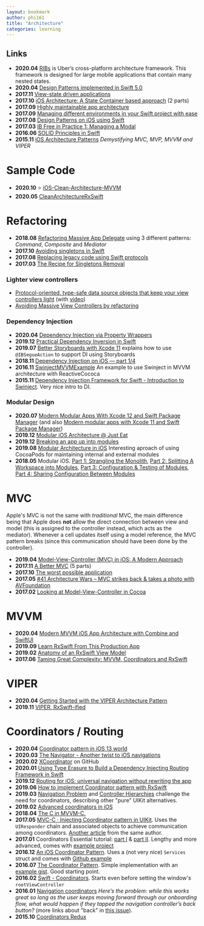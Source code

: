 ```yaml
---
layout: bookmark
author: phi161
title: "Architecture"
categories: learning
---
```


## Links

* **2020.04** [RIBs](https://github.com/uber/RIBs/wiki) is Uber’s cross-platform architecture framework. This framework is designed for large mobile applications that contain many nested states.
* **2020.04** [Design Patterns implemented in Swift 5.0](https://github.com/ochococo/Design-Patterns-In-Swift)
* **2017.11** [View-state driven applications](https://www.cocoawithlove.com/blog/view-state-driven-applications.html)
* **2017.10** [iOS Architecture: A State Container based approach](https://jobandtalent.engineering/ios-architecture-an-state-container-based-approach-4f1a9b00b82e) (2 parts)
* **2017.09** [Highly maintainable app architecture](http://aplus.rs/2017/highly-maintainable-app-architecture/)
* **2017.09** [Managing different environments in your Swift project with ease](https://medium.com/flawless-app-stories/manage-different-environments-in-your-swift-project-with-ease-659f7f3fb1a6)
* **2017.08** [Design Patterns on iOS using Swift](https://www.raywenderlich.com/160653/design-patterns-ios-using-swift-part-22)
* **2017.03** [IB Free in Practice 1: Managing a Modal](https://www.raizlabs.com/dev/2017/03/ibfree-practice-1-managing-modal/)
* **2016.06** [SOLID Principles in Swift](https://www.youtube.com/watch?v=gkxmeWvGEpU)
* **2015.11** [iOS Architecture Patterns](https://medium.com/ios-os-x-development/ios-architecture-patterns-ecba4c38de52#.qoafphl7f) _Demystifying MVC, MVP, MVVM and VIPER_


# Sample Code

* **2020.10** ⭐️ [iOS-Clean-Architecture-MVVM](https://github.com/kudoleh/iOS-Clean-Architecture-MVVM)
* **2020.05** [CleanArchitectureRxSwift](https://github.com/sergdort/CleanArchitectureRxSwift)


# Refactoring

* **2018.08** [Refactoring Massive App Delegate](https://www.vadimbulavin.com/refactoring-massive-app-delegate/) using 3 different patterns: _Command_, _Composite_ and _Mediator_
* **2017.10** [Avoiding singletons in Swift](https://www.swiftbysundell.com/posts/avoiding-singletons-in-swift)
* **2017.08** [Replacing legacy code using Swift protocols](https://www.swiftbysundell.com/posts/replacing-legacy-code-using-swift-protocols)
* **2017.03** [The Recipe for Singletons Removal](https://albertodebortoli.com/2017/03/15/the-recipe-for-singletons-removal/)

### Lighter view controllers

* [Protocol-oriented, type-safe data source objects that keep your view controllers light](https://github.com/jessesquires/JSQDataSourcesKit) (with [video](https://www.skilled.io/u/swiftsummit/pushing-the-limits-of-protocol-oriented-programming))
* [Avoiding Massive View Controllers by refactoring](https://medium.com/cocoaacademymag/avoiding-massive-view-controllers-by-refactoring-ffb6a55dfa42)

### Dependency Injection

* **2020.04** [Dependency Injection via Property Wrappers](https://www.kiloloco.com/articles/004-dependency-injection-via-property-wrappers/)
* **2019.12** [Practical Dependency Inversion in Swift](https://medium.com/flawless-app-stories/practical-dependency-inversion-in-swift-1c1142161a8)
* **2019.07** [Better Storyboards with Xcode 11](https://useyourloaf.com/blog/better-storyboards-with-xcode-11/) explains how to use `@IBSegueAction` to support DI using Storyboards
* **2018.11** [Dependency Injection on iOS — part 1/4](https://medium.com/@fernandodelrio/dependency-injection-on-ios-part-1-4-8847f302b3d9)
* **2016.11** [SwinjectMVVMExample](https://github.com/Swinject/SwinjectMVVMExample) 
An example to use Swinject in MVVM architecture with ReactiveCococa
* **2015.11** [Dependency Injection Framework for Swift - Introduction to Swinject](https://yoichitgy.github.io/post/dependency-injection-framework-for-swift-introduction-to-swinject/). Very nice intro to DI.

### Modular Design

* **2020.07** [Modern Modular Apps With Xcode 12 and Swift Package Manager](https://medium.com/kinandcartacreated/modern-modular-apps-with-xcode-12-and-swift-package-manager-a84aedace575) (and also [Modern modular apps with Xcode 11 and Swift Package Manager](https://medium.com/kinandcartacreated/modern-modular-apps-with-xcode-11-and-swift-package-manager-6b4afa0125be))
* **2019.12** [Modular iOS Architecture @ Just Eat](https://tech.just-eat.com/2019/12/18/modular-ios-architecture-just-eat/)
* **2019.12** [Breaking an app up into modules](https://www.donnywals.com/breaking-an-app-up-into-modules/)
* **2019.08** [Modular Architecture in iOS](https://medium.com/flawless-app-stories/a-modular-architecture-in-swift-aafd9026aa99) Interesting aproach of using CocoaPods for maintaining internal and external modules
* **2018.05** Modular iOS. [Part 1: Strangling the Monolith](https://medium.com/kinandcartacreated/modular-ios-strangling-the-monolith-4a6843a28992), [Part 2: Splitting A Workspace into Modules](https://medium.com/kinandcartacreated/modular-ios-splitting-a-workspace-into-modules-331293f1090), [Part 3: Configuration & Testing of Modules](https://medium.com/kinandcartacreated/modular-ios-part-3-configuration-testing-of-modules-2f287b19eeef), [Part 4: Sharing Configuration Between Modules](https://medium.com/kinandcartacreated/modular-ios-part-4-sharing-configuration-between-modules-b08a31490447)


# MVC

Apple's MVC is not the same with _traditional_ MVC, the main difference being that Apple does __not__ allow the direct connection between view and model (this is assigned to the controller instead, which acts as the mediator). Whenever a cell updates itself using a model reference, the MVC pattern breaks (since this communication should have been done by the controller).

* **2019.04** [Model-View-Controller (MVC) in iOS: A Modern Approach](https://www.raywenderlich.com/132662/mvc-in-ios-a-modern-approach)
* **2017.11** [A Better MVC](https://davedelong.com/blog/2017/11/06/a-better-mvc-part-1-the-problems/) (5 parts)
* **2017.10** [The worst possible application](https://www.cocoawithlove.com/blog/worst-possible-application.html)
* **2017.05** [#41 Architecture Wars – MVC strikes back & takes a photo with AVFoundation](https://swifting.io/blog/2017/05/06/41-architecture-wars-mvc-strikes-back-takes-a-photo-with-avfoundation/)
* **2017.02** [Looking at Model-View-Controller in Cocoa](https://www.cocoawithlove.com/blog/mvc-and-cocoa.html)


# MVVM

* **2020.04** [Modern MVVM iOS App Architecture with Combine and SwiftUI](https://www.vadimbulavin.com/modern-mvvm-ios-app-architecture-with-combine-and-swiftui/)
* **2019.09** [Learn RxSwift From This Production App](https://andreaslydemann.com/learn-rxswift-from-this-production-app/)
* **2019.02** [Anatomy of an RxSwift View Model](https://medium.com/@chuck.krutsinger/anatomy-of-an-rxswift-view-model-cd45d35a710)
* **2017.06** [Taming Great Complexity: MVVM, Coordinators and RxSwift](https://blog.uptech.team/taming-great-complexity-mvvm-coordinators-and-rxswift-8daf8a76e7fd)


# VIPER

* **2020.04** [Getting Started with the VIPER Architecture Pattern](https://www.raywenderlich.com/8440907-getting-started-with-the-viper-architecture-pattern)
* **2019.11** [VIPER, RxSwift-ified](https://medium.com/@danielt1263/viper-rxswift-ified-1ec3ae8ab9a6)


# Coordinators / Routing

* **2020.04** [Coordinator pattern in iOS 13 world](https://aplus.rs/2020/coordinator-pattern-for-ios13/)
* **2020.03** [The Navigator - Another twist to iOS navigations](https://jobandtalent.engineering/the-navigator-420b24fc57da)
* **2020.02** [XCoordinator](https://github.com/quickbirdstudios/XCoordinator) on GitHub
* **2020.01** [Using Type Erasure to Build a Dependency Injecting Routing Framework in Swift](https://swiftrocks.com/using-type-erasure-to-build-a-dependency-injector-in-swift.html)
* **2019.12** [Routing for iOS: universal navigation without rewriting the app](https://badootech.badoo.com/routing-for-ios-universal-navigation-without-rewriting-the-app-215b52a37cf2)
* **2019.06** [How to implement Coordinator pattern with RxSwift](https://benoitpasquier.com/integrate-coordinator-pattern-in-rxswift/)
* **2019.03** [Navigation Problem](http://kean.github.io/post/navigation-problem) and [Controller Hierarchies](https://sandofsky.com/blog/controller-hierarchies.html) challenge the need for coordinators, describing other "pure" UIKit alternatives.
* **2019.02** [Advanced coordinators in iOS](https://www.hackingwithswift.com/articles/175/advanced-coordinator-pattern-tutorial-ios)
* **2018.04** [The C in MVVM-C.](https://medium.com/@myurieff/the-c-in-mvvm-c-2b18ff26e195)
* **2017.05** [MVC-C · Injecting Coordinator pattern in UIKit](http://aplus.rs/2017/mvc-c-injecting-coordinator-pattern-in-uikit/). Uses the `UIResponder` chain and associated objects to achieve communication among coordinators. [Another article](http://aplus.rs/2018/coordinator-missing-pattern-uikit/) from the same author.
* **2017.01** Coordinators Essential tutorial: [part I](https://medium.com/blacklane-engineering/coordinators-essential-tutorial-part-i-376c836e9ba7) & [part II](https://medium.com/@panovdev/coordinators-essential-tutorial-part-ii-b5ab3eb4a74). Lengthy and more advanced, comes with [example project](https://github.com/AndreyPanov/ApplicationCoordinator)
* **2016.12** [An iOS Coordinator Pattern](https://will.townsend.io/2016/an-ios-coordinator-pattern). Uses a (not very nice) `Services` struct and comes with [Github example](https://github.com/wtsnz/Coordinator-Example)
* **2016.07** [The Coordinator Pattern](https://www.iamsim.me/the-coordinator-pattern/). Simple implementation with an [example gist](https://gist.github.com/simme/ea0918d534f13ace3445e84ec043ed99). Good starting point.
* **2016.02** [Swift - Coordinators](http://skyefreeman.io/programming/2016/02/23/playing_with_app_coordinators.html). Starts even before setting the window's `rootViewController`
* **2016.01** [Navigation coordinators](http://irace.me/navigation-coordinators) _Here’s the problem: while this works great so long as the user keeps moving forward through our onboarding flow, what would happen if they tapped the navigation controller’s back button?_ (more links about "back" in [this issue](https://github.com/ReSwift/ReSwift-Router/issues/17)).
* **2015.10** [Coordinators Redux](http://khanlou.com/2015/10/coordinators-redux/)
